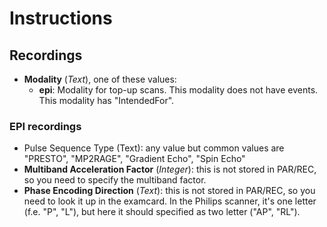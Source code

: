 # Instructions


## Recordings

  - **Modality** (*Text*), one of these values:
    - **epi**: Modality for top-up scans. This modality does not have events. This modality has "IntendedFor".

### EPI recordings

  - Pulse Sequence Type (Text): any value but common values are "PRESTO", "MP2RAGE", "Gradient Echo", "Spin Echo"
  - **Multiband Acceleration Factor** (*Integer*): this is not stored in PAR/REC, so you need to specify the multiband factor.
  - **Phase Encoding Direction** (*Text*): this is not stored in PAR/REC, so you need to look it up in the examcard. In the Philips scanner, it's one letter (f.e. "P", "L"), but here it should specified as two letter ("AP", "RL").

